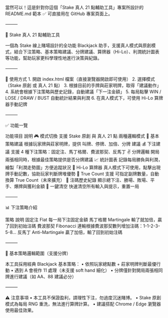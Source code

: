 當然可以！這是針對你這個「Stake 真人 21 點輔助工具」專案所設計的 README.md 範本 ✅
可直接用在 GitHub 專案頁面上。

⸻

📘 Stake 真人 21 點輔助工具

一個為 Stake 線上賭場設計的全功能 Blackjack 助手，支援真人模式與原創模式，結合下注策略、基本策略建議、分牌建議、算牌器（Hi-Lo）、利潤統計圖表等功能，幫助玩家更科學理性地進行決策與紀錄。

⸻

🔧 使用方式
	1.	開啟 index.html 檔案（直接瀏覽器開啟即可使用）
	2.	選擇模式（Stake 原創 或 真人 21 點）
	3.	根據目前的手牌與莊家明牌，取得「建議動作」
	4.	系統會根據下注策略與歷史記錄，自動建議「下一注金額」
	5.	每局點擊 WIN / LOSE / DRAW / BUST 自動統計結果與利潤
	6.	在真人模式下，可使用 Hi-Lo 算牌器手動記牌

⸻

✅ 功能一覽

功能項目	說明
🎮 模式切換	支援 Stake 原創 與 真人 21 點 兩種邏輯模式
🔢 基本策略建議	根據玩家牌與莊家明牌，提供 叫牌、停牌、加倍、分牌 建議
💰 下注建議	支援 4 種下注策略：固定注、馬丁格爾、費波那契、反馬丁
✌️ 分牌邏輯	開局兩張相同時，根據最佳策略提供是否分牌建議
📈 統計圖表	記錄每局勝負與利潤，繪製「利潤走勢圖」方便追蹤狀況
🧠 Hi-Lo 算牌器	真人模式下可使用，點擊出現牌手動記數，協助玩家判斷牌堆優勢
🧮 True Count 支援	可指定副牌數量，自動換算 True Count（未來擴充）
🧾 注碼歷史紀錄	顯示總下注、勝場、敗場、平手、爆牌與獲利金額
🔁 一鍵清空	快速清空所有輸入與提示，重置一局


⸻

📊 下注策略介紹

策略	說明
固定注 Flat	每一局下注固定金額
馬丁格爾 Martingale	輸了就加倍，贏了回到初始注碼
費波那契 Fibonacci	連輸根據費波那契數列增加注碼：1-1-2-3-5-8…
反馬丁 Anti-Martingale	贏了加倍，輸了回到初始注碼


⸻

🧠 基本策略邏輯範圍（支援分牌）

本工具採用經典 Blackjack 基本策略：
	•	依照玩家總點數 + 莊家明牌判斷最優行動
	•	遇到 A 會視作 11 處理（未支援 soft hand 細化）
	•	分牌僅針對開局兩張相同牌進行建議（如 AA、88 建議必分）

⸻

⚠️ 注意事項
	•	本工具不保證盈利，請理性下注，勿過度沉迷賭博。
	•	Stake 原創模式為每局 RNG 重洗，無法進行算牌計算。
	•	建議搭配 Chrome / Edge 瀏覽器使用最佳效果。
